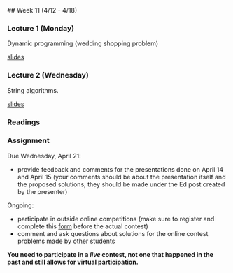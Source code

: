 <div class="week">

<div class="week_heading" markdown="1">
## Week 11 (4/12 - 4/18)
</div>

<div class="column_materials"  markdown="1">

### Lecture 1 (Monday)

Dynamic programming (wedding shopping problem)

[slides](slides/11-dynamic_programming_2.html)


### Lecture 2 (Wednesday)

String algorithms.

[slides](slides/12-string-algorithms.html)

### Readings




</div>

<div class="column_assign"  markdown="1">


### Assignment

Due Wednesday, April 21:
- provide feedback and comments for the presentations done on April 14 and April 15
(your comments should be about the presentation itself and the proposed solutions;
they should be made under the Ed post created by the presenter)


Ongoing:
- participate in outside online competitions (make sure to register and complete
this [form](https://forms.gle/h4Lb5faESmUsUybE8) before the actual contest)
- comment and ask questions about solutions for the online contest problems made by other students

__You need to participate in a _live_ contest, not one that happened in the past and still allows for virtual participation.__


</div>
</div>

